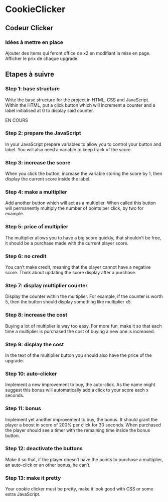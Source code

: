 # CookieClicker

## Codeur Clicker

### Idées à mettre en place

Ajouter des items qui feront office de x2 en modifiant la mise en page.  
Afficher le prix de chaque upgrade.  

## Etapes à suivre

### Step 1: base structure

Write the base structure for the project in HTML, CSS and JavaScript. Within the HTML, put a click button which will increment a counter and a label initialised at 0 to display said counter.  
  
EN COURS  

### Step 2: prepare the JavaScript

In your JavaScript prepare variables to allow you to control your button and label. You will also need a variable to keep track of the score.  

  
### Step 3: increase the score

When you click the button, increase the variable storing the score by 1, then display the current score inside the label.

### Step 4: make a multiplier

Add another button which will act as a multiplier. When called this button will permanently multiply the number of points per click, by two for example.

### Step 5: price of multiplier

The multiplier allows you to have a big score quickly, that shouldn’t be free, it should be a purchase made with the current player score.

### Step 6: no credit

You can’t make credit, meaning that the player cannot have a negative score. Think about updating the score display after a purchase.

### Step 7: display multiplier counter

Display the counter within the multiplier. For example, if the counter is worth 5, then the button should display something like multiplier x5.

### Step 8: increase the cost

Buying a lot of multiplier is way too easy. For more fun, make it so that each time a multiplier is purchased the cost of buying a new one is increased.

### Step 9: display the cost

In the text of the multiplier button you should also have the price of the upgrade.

### Step 10: auto-clicker

Implement a new improvement to buy, the auto-click. As the name might suggest this bonus will automatically add a click to your score each x seconds.

### Step 11: bonus

Implement yet another improvement to buy, the bonus. It should grant the player a boost in score of 200% per click for 30 seconds. When purchased the player should see a timer with the remaining time inside the bonus button.

### Step 12: deactivate the buttons

Make it so that, if the player doesn’t have the points to purchase a multiplier, an auto-click or an other bonus, he can’t.

### Step 13: make it pretty

Your cookie clicker must be pretty, make it look good with CSS or some extra JavaScript.